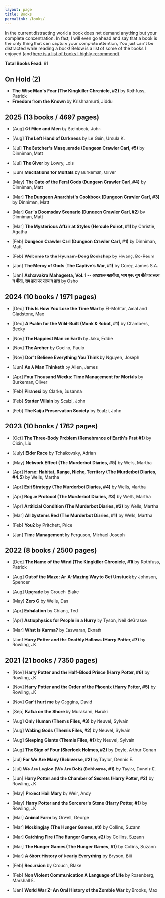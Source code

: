 ```yaml
---
layout: page
title: Books
permalink: /books/
---
```

In the current distracting world a book does not demand anything but your complete concentration. In fact, I will even go ahead and say that a book is the only thing that can capture your complete attention; You just can't be distracted while reading a book!
Below is a list of some of the books I enjoyed (and [here is a list of books I highly recommend](/book_recomendations.md)).

**Total Books Read**: 91

## On Hold (2)
* **The Wise Man's Fear (The Kingkiller Chronicle, #2)** by Rothfuss, Patrick
* **Freedom from the Known** by Krishnamurti, Jiddu

## 2025 (13 books / 4697 pages)

* [Aug] **Of Mice and Men**  by Steinbeck, John

* [Aug] **The Left Hand of Darkness**  by Le Guin, Ursula K.

* [Jul] **The Butcher's Masquerade (Dungeon Crawler Carl, #5)**  by Dinniman, Matt
  
* [Jul] **The Giver** by Lowry, Lois

* [Jun] **Meditations for Mortals** by Burkeman, Oliver

* [May] **The Gate of the Feral Gods (Dungeon Crawler Carl, #4)**  by Dinniman, Matt

* [Mar] **The Dungeon Anarchist's Cookbook (Dungeon Crawler Carl, #3)**  by Dinniman, Matt

* [Mar] **Carl's Doomsday Scenario (Dungeon Crawler Carl, #2)** by Dinniman, Matt
  
* [Mar] **The Mysterious Affair at Styles (Hercule Poirot, #1)** by Christie, Agatha

* [Feb] **Dungeon Crawler Carl (Dungeon Crawler Carl, #1)** by Dinniman, Matt
  
* [Feb] **Welcome to the Hyunam-Dong Bookshop** by Hwang, Bo-Reum

* [Jan] **The Mercy of Gods (The Captive’s War, #1)** by Corey, James S.A.

* [Jan] **Ashtavakra Mahageeta, Vol. 1 -- अष्टावक्र महागीता, भाग एक: युग बीते पर सत्य न बीता, सब हारा पर सत्य न हारा** by Osho

## 2024 (10 books / 1971 pages)
* [Dec] **This Is How You Lose the Time War** by El-Mohtar, Amal and Gladstone, Max
  
* [Dec] **A Psalm for the Wild-Built (Monk & Robot, #1)** by Chambers, Becky

* [Nov] **The Happiest Man on Earth** by Jaku, Eddie

* [Nov] **The Archer** by Coelho, Paulo

* [Nov] **Don't Believe Everything You Think** by Nguyen, Joseph

* [Jun] **As A Man Thinketh** by Allen, James
  
* [Apr] **Four Thousand Weeks: Time Management for Mortals** by Burkeman, Oliver 

* [Feb] **Piranesi** by Clarke, Susanna
  
* [Feb] **Starter Villain** by Scalzi, John

* [Feb] **The Kaiju Preservation Society** by Scalzi, John

## 2023 (10 books / 1762 pages)
* [Oct] **The Three-Body Problem (Remebrance of Earth's Past #1)** by Cixin, Liu

* [July] **Elder Race** by Tchaikovsky, Adrian

* [May] **Network Effect (The Murderbot Diaries, #5)** by Wells, Martha

* [Apr] **Home: Habitat, Range, Niche, Territory (The Murderbot Diaries, #4.5)** by Wells, Martha

* [Apr] **Exit Strategy (The Murderbot Diaries, #4)** by Wells, Martha

* [Apr] **Rogue Protocol (The Murderbot Diaries, #3)** by Wells, Martha

* [Apr] **Artificial Condition (The Murderbot Diaries, #2)** by Wells, Martha

* [Mar] **All Systems Red (The Murderbot Diaries, #1)** by Wells, Martha

* [Feb] **You2** by Pritchett, Price

* [Jan] **Time Management** by Ferguson, Michael Joseph

## 2022 (8 books / 2500 pages)
* [Dec] **The Name of the Wind (The Kingkiller Chronicle, #1)** by Rothfuss, Patrick

* [Aug] **Out of the Maze: An A-Mazing Way to Get Unstuck** by Johnson, Spencer

* [Aug] **Upgrade** by Crouch, Blake

* [May] **Zero G** by Wells, Dan

* [Apr] **Exhalation** by Chiang, Ted

* [Apr] **Astrophysics for People in a Hurry** by Tyson, Neil deGrasse

* [Mar] **What Is Karma?** by Easwaran, Eknath

* [Jan] **Harry Potter and the Deathly Hallows (Harry Potter, #7)** by Rowling, JK

## 2021 (21 books / 7350 pages)
* [Nov] **Harry Potter and the Half-Blood Prince (Harry Potter, #6)** by Rowling, JK

* [Nov] **Harry Potter and the Order of the Phoenix (Harry Potter, #5)** by Rowling, JK

* [Nov] **Can't hurt me** by Goggins, David 

* [Sep] **Kafka on the Shore** by Murakami, Haruki 

* [Aug] **Only Human (Themis Files, #3)** by Neuvel, Sylvain

* [Aug] **Waking Gods (Themis Files, #2)** by Neuvel, Sylvain

* [Aug] **Sleeping Giants (Themis Files, #1)** by Neuvel, Sylvain

* [Aug] **The Sign of Four (Sherlock Holmes, #2)** by Doyle, Arthur Conan 

* [Jul] **For We Are Many (Bobiverse, #2)** by Taylor, Dennis E.

* [Jul] **We Are Legion (We Are Bob) (Bobiverse, #1)** by Taylor, Dennis E.

* [Jun] **Harry Potter and the Chamber of Secrets (Harry Potter, #2)** by Rowling, JK

* [May] **Project Hail Mary** by Weir, Andy

* [May] **Harry Potter and the Sorcerer's Stone (Harry Potter, #1)** by Rowling, JK

* [Mar] **Animal Farm** by Orwell, George

* [Mar] **Mockingjay (The Hunger Games, #3)** by Collins, Suzann

* [Mar] **Catching Fire (The Hunger Games, #2)** by Collins, Suzann

* [Mar] **The Hunger Games (The Hunger Games, #1)** by Collins, Suzann

* [Mar] **A Short History of Nearly Everything** by  Bryson, Bill 

* [Feb] **Recursion** by Crouch, Blake

* [Feb] **Non Violent Communication A Language of Life** by Rosenberg, Marshall B.

* [Jan] **World War Z: An Oral History of the Zombie War** by Brooks, Max
